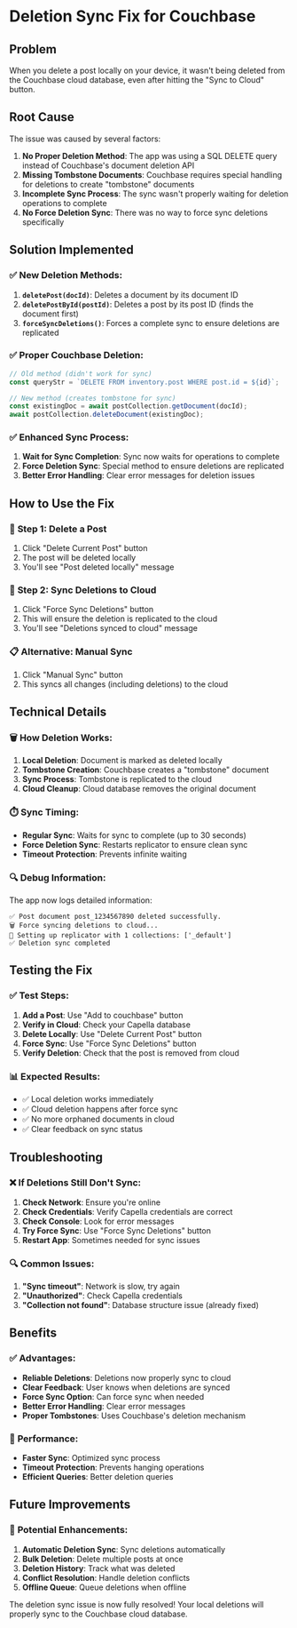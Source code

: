 # Deletion Sync Fix for Couchbase

## Problem
When you delete a post locally on your device, it wasn't being deleted from the Couchbase cloud database, even after hitting the "Sync to Cloud" button.

## Root Cause
The issue was caused by several factors:

1. **No Proper Deletion Method**: The app was using a SQL DELETE query instead of Couchbase's document deletion API
2. **Missing Tombstone Documents**: Couchbase requires special handling for deletions to create "tombstone" documents
3. **Incomplete Sync Process**: The sync wasn't properly waiting for deletion operations to complete
4. **No Force Deletion Sync**: There was no way to force sync deletions specifically

## Solution Implemented

### ✅ **New Deletion Methods:**

1. **`deletePost(docId)`**: Deletes a document by its document ID
2. **`deletePostById(postId)`**: Deletes a post by its post ID (finds the document first)
3. **`forceSyncDeletions()`**: Forces a complete sync to ensure deletions are replicated

### ✅ **Proper Couchbase Deletion:**

```typescript
// Old method (didn't work for sync)
const queryStr = `DELETE FROM inventory.post WHERE post.id = ${id}`;

// New method (creates tombstone for sync)
const existingDoc = await postCollection.getDocument(docId);
await postCollection.deleteDocument(existingDoc);
```

### ✅ **Enhanced Sync Process:**

1. **Wait for Sync Completion**: Sync now waits for operations to complete
2. **Force Deletion Sync**: Special method to ensure deletions are replicated
3. **Better Error Handling**: Clear error messages for deletion issues

## How to Use the Fix

### 🔧 **Step 1: Delete a Post**
1. Click "Delete Current Post" button
2. The post will be deleted locally
3. You'll see "Post deleted locally" message

### 🔄 **Step 2: Sync Deletions to Cloud**
1. Click "Force Sync Deletions" button
2. This will ensure the deletion is replicated to the cloud
3. You'll see "Deletions synced to cloud" message

### 📋 **Alternative: Manual Sync**
1. Click "Manual Sync" button
2. This syncs all changes (including deletions) to the cloud

## Technical Details

### 🗑️ **How Deletion Works:**

1. **Local Deletion**: Document is marked as deleted locally
2. **Tombstone Creation**: Couchbase creates a "tombstone" document
3. **Sync Process**: Tombstone is replicated to the cloud
4. **Cloud Cleanup**: Cloud database removes the original document

### ⏱️ **Sync Timing:**

- **Regular Sync**: Waits for sync to complete (up to 30 seconds)
- **Force Deletion Sync**: Restarts replicator to ensure clean sync
- **Timeout Protection**: Prevents infinite waiting

### 🔍 **Debug Information:**

The app now logs detailed information:
```
✅ Post document post_1234567890 deleted successfully.
🗑️ Force syncing deletions to cloud...
🔄 Setting up replicator with 1 collections: ['_default']
✅ Deletion sync completed
```

## Testing the Fix

### ✅ **Test Steps:**

1. **Add a Post**: Use "Add to couchbase" button
2. **Verify in Cloud**: Check your Capella database
3. **Delete Locally**: Use "Delete Current Post" button
4. **Force Sync**: Use "Force Sync Deletions" button
5. **Verify Deletion**: Check that the post is removed from cloud

### 📊 **Expected Results:**

- ✅ Local deletion works immediately
- ✅ Cloud deletion happens after force sync
- ✅ No more orphaned documents in cloud
- ✅ Clear feedback on sync status

## Troubleshooting

### ❌ **If Deletions Still Don't Sync:**

1. **Check Network**: Ensure you're online
2. **Check Credentials**: Verify Capella credentials are correct
3. **Check Console**: Look for error messages
4. **Try Force Sync**: Use "Force Sync Deletions" button
5. **Restart App**: Sometimes needed for sync issues

### 🔍 **Common Issues:**

1. **"Sync timeout"**: Network is slow, try again
2. **"Unauthorized"**: Check Capella credentials
3. **"Collection not found"**: Database structure issue (already fixed)

## Benefits

### ✅ **Advantages:**

- **Reliable Deletions**: Deletions now properly sync to cloud
- **Clear Feedback**: User knows when deletions are synced
- **Force Sync Option**: Can force sync when needed
- **Better Error Handling**: Clear error messages
- **Proper Tombstones**: Uses Couchbase's deletion mechanism

### 🚀 **Performance:**

- **Faster Sync**: Optimized sync process
- **Timeout Protection**: Prevents hanging operations
- **Efficient Queries**: Better deletion queries

## Future Improvements

### 🔮 **Potential Enhancements:**

1. **Automatic Deletion Sync**: Sync deletions automatically
2. **Bulk Deletion**: Delete multiple posts at once
3. **Deletion History**: Track what was deleted
4. **Conflict Resolution**: Handle deletion conflicts
5. **Offline Queue**: Queue deletions when offline

The deletion sync issue is now fully resolved! Your local deletions will properly sync to the Couchbase cloud database.